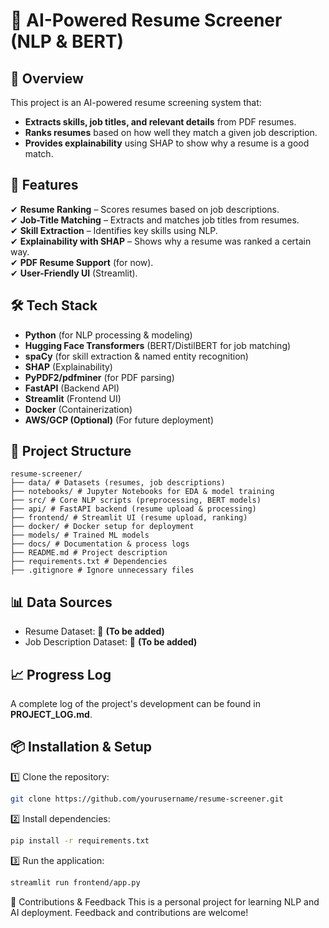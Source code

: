 # 📄 AI-Powered Resume Screener (NLP & BERT)

## 🚀 Overview
This project is an AI-powered resume screening system that:
- **Extracts skills, job titles, and relevant details** from PDF resumes.
- **Ranks resumes** based on how well they match a given job description.
- **Provides explainability** using SHAP to show why a resume is a good match.

## 🎯 Features
✔ **Resume Ranking** – Scores resumes based on job descriptions.  
✔ **Job-Title Matching** – Extracts and matches job titles from resumes.  
✔ **Skill Extraction** – Identifies key skills using NLP.  
✔ **Explainability with SHAP** – Shows why a resume was ranked a certain way.  
✔ **PDF Resume Support** (for now).  
✔ **User-Friendly UI** (Streamlit).  

## 🛠 Tech Stack
- **Python** (for NLP processing & modeling)
- **Hugging Face Transformers** (BERT/DistilBERT for job matching)
- **spaCy** (for skill extraction & named entity recognition)
- **SHAP** (Explainability)
- **PyPDF2/pdfminer** (for PDF parsing)
- **FastAPI** (Backend API)
- **Streamlit** (Frontend UI)
- **Docker** (Containerization)
- **AWS/GCP (Optional)** (For future deployment)


## 📂 Project Structure
```
resume-screener/
├── data/ # Datasets (resumes, job descriptions)
├── notebooks/ # Jupyter Notebooks for EDA & model training
├── src/ # Core NLP scripts (preprocessing, BERT models)
├── api/ # FastAPI backend (resume upload & processing)
├── frontend/ # Streamlit UI (resume upload, ranking)
├── docker/ # Docker setup for deployment
├── models/ # Trained ML models
├── docs/ # Documentation & process logs
├── README.md # Project description
├── requirements.txt # Dependencies
├── .gitignore # Ignore unnecessary files
```

## 📊 Data Sources
- Resume Dataset: 📌 **(To be added)**
- Job Description Dataset: 📌 **(To be added)**

## 📈 Progress Log
A complete log of the project's development can be found in **PROJECT_LOG.md**.

## 📦 Installation & Setup
1️⃣ Clone the repository:
```bash
git clone https://github.com/yourusername/resume-screener.git
```
2️⃣ Install dependencies:
```bash
pip install -r requirements.txt
```

3️⃣ Run the application:
```bash
streamlit run frontend/app.py
```
🤝 Contributions & Feedback
This is a personal project for learning NLP and AI deployment. Feedback and contributions are welcome!
